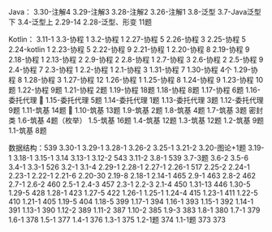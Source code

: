Java：
3.30-注解4
3.29-注解3
3.28-注解2
3.26-注解1
3.8-泛型
3.7-Java泛型下
3.4-泛型上
2.29-14
2.28-泛型、形变 11题

Kotlin：
3.11-1
3.3-协程 1
3.2-协程 1
2.27-协程 5
2.26-协程 3
2.25-协程 5
2.24-kotlin 1
2.23-协程 5
2.22-协程 9
2.21-协程 1
2.20-协程 8
2.19-协程 9
2.18-协程 1
2.13-协程 2
2.9-协程 2
2.8-协程 1
2.7-协程 3
2.6-协程 2
2.5-协程 9
2.4-协程 7
2.3-协程 1
2.2-协程 1
2.1-协程 3
1.31-协程 7
1.30-协程 4个
1.29-协程 8
1.28-协程 3
1.27-协程 12
1.26-协程 1
1.25-协程 8
1.24-协程 9
1.23-协程 10题
1.22-协程 9题
1.21-协程 2题
1.19-协程 18题
1.18-协程 8题
1.17-协程 6题
1.16-委托代理 💎
1.15-委托代理 5题
1.14-委托代理 1题
1.13-委托代理 3题
1.12-委托代理 9题
1.11-筑基 14题 💯
1.10-筑基 13题
1.9-筑基 2题
1.8-筑基 4题
1.7-筑基 3题 密封类
1.6-筑基 4题（枚举）
1.5-筑基 16题
1.4-筑基 12题
1.3-筑基 12题
1.2-筑基 9题
1.1-筑基 8题

数据结构：539
3.30-1
3.29-1
3.28-1
3.26-2
3.25-1
3.21-2
3.20-图论+1题
3.19-1
3.18-1
3.15-1
3.14
3.13-1
3.12-2 543
3.11-2
3.8-1 539
3.7-3题
3.6-2
3.5-6
3.4-1
3.3-1 526
3.2-1
3.1-4
2.29-1
2.28-1
2.27-1
2.26-1 517
2.25-2
2.24-1
2.23-1
2.22-1
2.21-6
2.20-30
2.19-8
2.18-1
2.14-1 465
2.9-1 463
2.8-2 462
2.7-1
2.6-2 460
2.5-1
2.4-3 457
2.3-1
2.2-3
2.1-4 450
1.31-13 446
1.30-5
1.29-5 428
1.28-1 423
1.27-5 422
1.26-1
1.25-1
1.24-4 415
1.23-1 411
1.22-5 410
1.21-1 405
1.19-5 404
1.18-5 399
1.17-1 394
1.16-1 393
1.15-1 392
1.14-1 391
1.13-1 390
1.12-2 389
1.11-2 387
1.10-2 385
1.9-3 383
1.8-1 380
1.7-1 379
1.6-1 378
1.5-1 377
1.4-1 376
1.3-1 375
1.2-1题 374
1.1-1题 373
373
